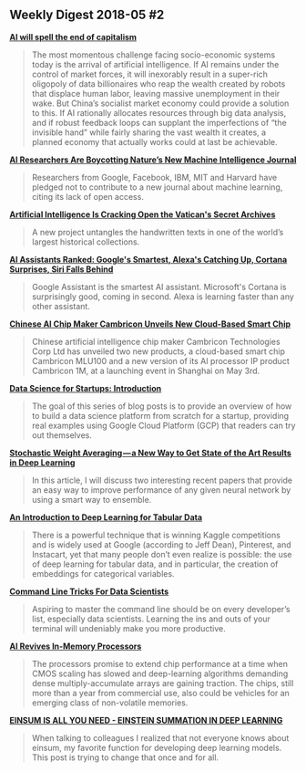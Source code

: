 ## Weekly Digest 2018-05 \#2

**[AI will spell the end of capitalism](https://www.washingtonpost.com/news/theworldpost/wp/2018/05/03/end-of-capitalism)**
> The most momentous challenge facing socio-economic systems today is the arrival of artificial intelligence. If AI remains under the control of market forces, it will inexorably result in a super-rich oligopoly of data billionaires who reap the wealth created by robots that displace human labor, leaving massive unemployment in their wake.
> But China’s socialist market economy could provide a solution to this. If AI rationally allocates resources through big data analysis, and if robust feedback loops can supplant the imperfections of “the invisible hand” while fairly sharing the vast wealth it creates, a planned economy that actually works could at last be achievable.

**[AI Researchers Are Boycotting Nature’s New Machine Intelligence Journal](https://motherboard.vice.com/en_us/article/a3yxwb/ai-researchers-are-boycotting-natures-new-machine-intelligence-journal)**
> Researchers from Google, Facebook, IBM, MIT and Harvard have pledged not to contribute to a new journal about machine learning, citing its lack of open access.

**[Artificial Intelligence Is Cracking Open the Vatican's Secret Archives](https://www.theatlantic.com/technology/archive/2018/04/vatican-secret-archives-artificial-intelligence/559205/)**
> A new project untangles the handwritten texts in one of the world’s largest historical collections.

**[AI Assistants Ranked: Google's Smartest, Alexa's Catching Up, Cortana Surprises, Siri Falls Behind](https://www.forbes.com/sites/johnkoetsier/2018/04/24/ai-assistants-ranked-googles-smartest-alexas-catching-up-cortana-surprises-siri-falls-behind/#2414edbf492a)**
> Google Assistant is the smartest AI assistant. Microsoft's Cortana is surprisingly good, coming in second. Alexa is learning faster than any other assistant.

**[Chinese AI Chip Maker Cambricon Unveils New Cloud-Based Smart Chip](https://www.chinamoneynetwork.com/2018/05/04/chinese-ai-chip-maker-cambricon-unveils-new-cloud-based-smart-chip)**
> Chinese artificial intelligence chip maker Cambricon Technologies Corp Ltd has unveiled two new products, a cloud-based smart chip Cambricon MLU100 and a new version of its AI processor IP product Cambricon 1M, at a launching event in Shanghai on May 3rd.

**[Data Science for Startups: Introduction](https://towardsdatascience.com/data-science-for-startups-introduction-80d022a18aec)**
> The goal of this series of blog posts is to provide an overview of how to build a data science platform from scratch for a startup, providing real examples using Google Cloud Platform (GCP) that readers can try out themselves.

**[Stochastic Weight Averaging — a New Way to Get State of the Art Results in Deep Learning](https://towardsdatascience.com/stochastic-weight-averaging-a-new-way-to-get-state-of-the-art-results-in-deep-learning-c639ccf36a)**
> In this article, I will discuss two interesting recent papers that provide an easy way to improve performance of any given neural network by using a smart way to ensemble. 

**[An Introduction to Deep Learning for Tabular Data](http://www.fast.ai/2018/04/29/categorical-embeddings/)**
> There is a powerful technique that is winning Kaggle competitions and is widely used at Google (according to Jeff Dean), Pinterest, and Instacart, yet that many people don’t even realize is possible: the use of deep learning for tabular data, and in particular, the creation of embeddings for categorical variables.

**[Command Line Tricks For Data Scientists](https://medium.com/@kadek/command-line-tricks-for-data-scientists-c98e0abe5da)**
> Aspiring to master the command line should be on every developer’s list, especially data scientists. Learning the ins and outs of your terminal will undeniably make you more productive. 

**[AI Revives In-Memory Processors](https://www.eetimes.com/document.asp?doc_id=1333238)**
> The processors promise to extend chip performance at a time when CMOS scaling has slowed and deep-learning algorithms demanding dense multiply-accumulate arrays are gaining traction. The chips, still more than a year from commercial use, also could be vehicles for an emerging class of non-volatile memories.

**[EINSUM IS ALL YOU NEED - EINSTEIN SUMMATION IN DEEP LEARNING](https://rockt.github.io/2018/04/30/einsum)**
> When talking to colleagues I realized that not everyone knows about einsum, my favorite function for developing deep learning models. This post is trying to change that once and for all.
